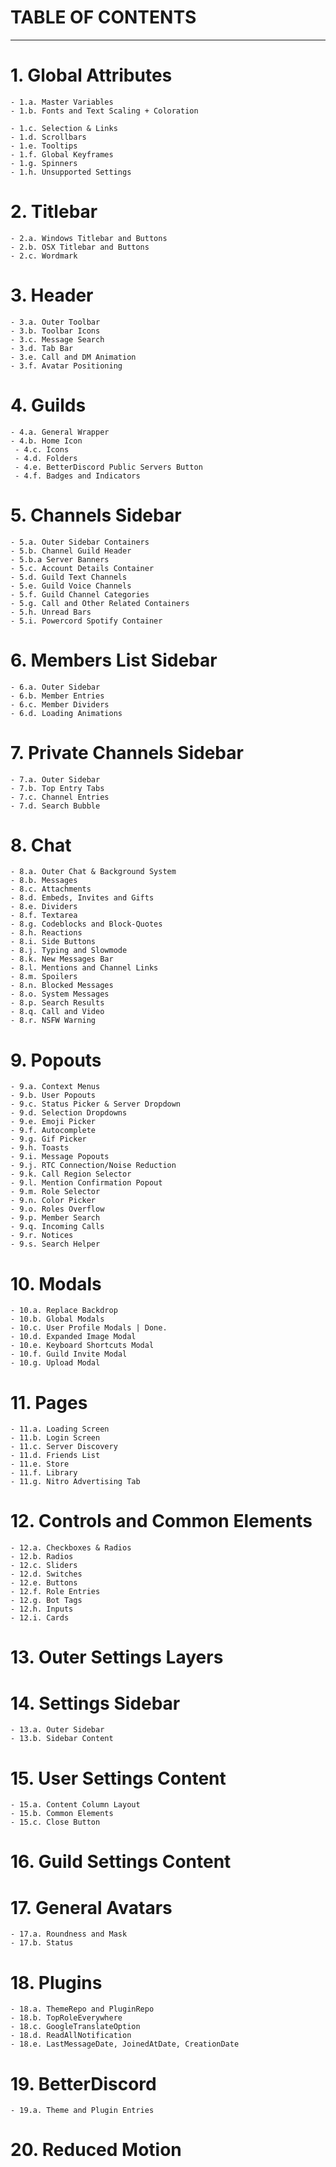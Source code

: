 # TABLE OF CONTENTS

---

# 1. Global Attributes

    - 1.a. Master Variables
    - 1.b. Fonts and Text Scaling + Coloration

	- 1.c. Selection & Links
	- 1.d. Scrollbars
	- 1.e. Tooltips
	- 1.f. Global Keyframes
	- 1.g. Spinners
	- 1.h. Unsupported Settings

# 2. Titlebar
    - 2.a. Windows Titlebar and Buttons
    - 2.b. OSX Titlebar and Buttons
    - 2.c. Wordmark
    
# 3. Header
    - 3.a. Outer Toolbar
    - 3.b. Toolbar Icons
	- 3.c. Message Search
	- 3.d. Tab Bar
	- 3.e. Call and DM Animation
	- 3.f. Avatar Positioning
	
# 4. Guilds
	- 4.a. General Wrapper
	- 4.b. Home Icon
	 - 4.c. Icons
	 - 4.d. Folders
	 - 4.e. BetterDiscord Public Servers Button
	 - 4.f. Badges and Indicators

# 5. Channels Sidebar
	- 5.a. Outer Sidebar Containers
	- 5.b. Channel Guild Header
	- 5.b.a Server Banners
	- 5.c. Account Details Container
	- 5.d. Guild Text Channels
	- 5.e. Guild Voice Channels
	- 5.f. Guild Channel Categories
	- 5.g. Call and Other Related Containers
  	- 5.h. Unread Bars
  	- 5.i. Powercord Spotify Container

# 6. Members List Sidebar
	- 6.a. Outer Sidebar
	- 6.b. Member Entries
	- 6.c. Member Dividers
	- 6.d. Loading Animations

# 7. Private Channels Sidebar
	- 7.a. Outer Sidebar
	- 7.b. Top Entry Tabs
	- 7.c. Channel Entries
	- 7.d. Search Bubble

# 8. Chat
	- 8.a. Outer Chat & Background System
	- 8.b. Messages
	- 8.c. Attachments
	- 8.d. Embeds, Invites and Gifts
	- 8.e. Dividers
	- 8.f. Textarea
	- 8.g. Codeblocks and Block-Quotes
	- 8.h. Reactions
	- 8.i. Side Buttons
	- 8.j. Typing and Slowmode
	- 8.k. New Messages Bar
	- 8.l. Mentions and Channel Links
	- 8.m. Spoilers
	- 8.n. Blocked Messages
	- 8.o. System Messages
	- 8.p. Search Results
	- 8.q. Call and Video
	- 8.r. NSFW Warning

# 9. Popouts
	- 9.a. Context Menus
	- 9.b. User Popouts
	- 9.c. Status Picker & Server Dropdown
	- 9.d. Selection Dropdowns
	- 9.e. Emoji Picker
	- 9.f. Autocomplete
	- 9.g. Gif Picker
	- 9.h. Toasts
	- 9.i. Message Popouts
	- 9.j. RTC Connection/Noise Reduction
	- 9.k. Call Region Selector
	- 9.l. Mention Confirmation Popout
	- 9.m. Role Selector
	- 9.n. Color Picker
	- 9.o. Roles Overflow
	- 9.p. Member Search
	- 9.q. Incoming Calls
	- 9.r. Notices
	- 9.s. Search Helper

# 10. Modals
	- 10.a. Replace Backdrop
	- 10.b. Global Modals
	- 10.c. User Profile Modals | Done.
	- 10.d. Expanded Image Modal
	- 10.e. Keyboard Shortcuts Modal
	- 10.f. Guild Invite Modal
	- 10.g. Upload Modal

# 11. Pages
	- 11.a. Loading Screen
	- 11.b. Login Screen
	- 11.c. Server Discovery
	- 11.d. Friends List
	- 11.e. Store
	- 11.f. Library
	- 11.g. Nitro Advertising Tab

# 12. Controls and Common Elements
	- 12.a. Checkboxes & Radios
	- 12.b. Radios
	- 12.c. Sliders
	- 12.d. Switches
	- 12.e. Buttons
	- 12.f. Role Entries
	- 12.g. Bot Tags
	- 12.h. Inputs
	- 12.i. Cards

# 13. Outer Settings Layers

# 14. Settings Sidebar
	- 13.a. Outer Sidebar
	- 13.b. Sidebar Content

# 15. User Settings Content
	- 15.a. Content Column Layout
	- 15.b. Common Elements
	- 15.c. Close Button

# 16. Guild Settings Content

# 17. General Avatars	
	- 17.a. Roundness and Mask
	- 17.b. Status

# 18. Plugins
	- 18.a. ThemeRepo and PluginRepo
	- 18.b. TopRoleEverywhere
	- 18.c. GoogleTranslateOption
	- 18.d. ReadAllNotification
	- 18.e. LastMessageDate, JoinedAtDate, CreationDate

# 19. BetterDiscord
	- 19.a. Theme and Plugin Entries

# 20. Reduced Motion
